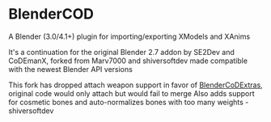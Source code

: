 # BlenderCOD
A Blender (3.0/4.1+) plugin for importing/exporting XModels and XAnims

It's a continuation for the original Blender 2.7 addon by SE2Dev and CoDEmanX, forked from Marv7000 and shiversoftdev made compatible with the newest Blender API versions

This fork has dropped attach weapon support in favor of [BlenderCoDExtras](https://github.com/deshayu/BlenderCoDExtras), original code would only attach but would fail to merge
Also adds support for cosmetic bones and auto-normalizes bones with too many weights -shiversoftdev
